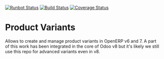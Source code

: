 [![Runbot Status](https://runbot.odoo-community.org/runbot/badge/flat/137/7.0.svg)](https://runbot.odoo-community.org/runbot/repo/github-com-oca-product-variant-137)
[![Build Status](https://travis-ci.org/OCA/product-variant.svg?branch=7.0)](https://travis-ci.org/OCA/product-variant)
[![Coverage Status](https://coveralls.io/repos/OCA/product-variant/badge.png?branch=7.0)](https://coveralls.io/r/OCA/product-variant?branch=7.0)

Product Variants
================

Allows to create and manage product variants in OpenERP v6 and 7. A part of this work has been integrated in the core of Odoo v8 but it's likely we still use this repo for advanced variants even in v8.

